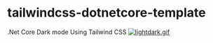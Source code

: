 # tailwindcss-dotnetcore-template
.Net Core Dark mode Using Tailwind CSS
[![lightdark.gif](https://s6.gifyu.com/images/lightdark.gif)](https://gifyu.com/image/BKSl)
